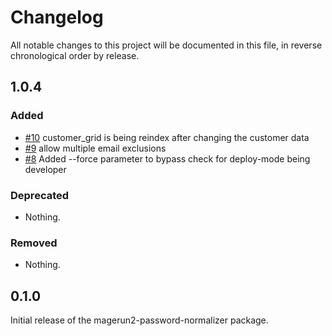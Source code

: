 # Changelog

All notable changes to this project will be documented in this file, in reverse chronological order by release.

## 1.0.4

### Added

- [#10](https://github.com/bitExpert/magerun2-password-normalizer/pull/10) customer_grid is being reindex after changing the customer data
- [#9](https://github.com/bitExpert/magerun2-password-normalizer/pull/9) allow multiple email exclusions
- [#8](https://github.com/bitExpert/magerun2-password-normalizer/pull/8) Added --force parameter to bypass check for deploy-mode being developer

### Deprecated

- Nothing.

### Removed

- Nothing.

## 0.1.0

Initial release of the magerun2-password-normalizer package.
